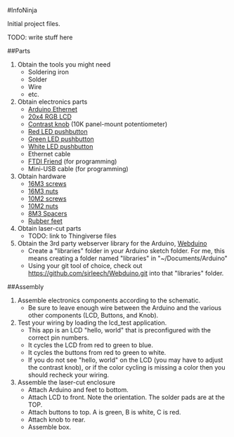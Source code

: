 #InfoNinja

Initial project files.

TODO: write stuff here

##Parts

1. Obtain the tools you might need
    - Soldering iron
    - Solder
    - Wire
    - etc.
2. Obtain electronics parts
    - [Arduino Ethernet](http://www.adafruit.com/products/418)
    - [20x4 RGB LCD](http://www.adafruit.com/products/499)
    - [Contrast knob](http://www.adafruit.com/products/562) (10K panel-mount potentiometer)
    - [Red LED pushbutton](http://www.adafruit.com/products/559)
    - [Green LED pushbutton](http://www.adafruit.com/products/560)
    - [White LED pushbutton](http://www.adafruit.com/products/558)
    - Ethernet cable
    - [FTDI Friend](https://www.adafruit.com/products/284) (for programming)
    - Mini-USB cable (for programming)
3. Obtain hardware
    - [16M3 screws](http://www.mcmaster.com/#catalog/118/3119/=g3zuj5)
    - [16M3 nuts](http://www.mcmaster.com/#catalog/118/3193/=g3zujt)
    - [10M2 screws](http://www.mcmaster.com/#catalog/118/3119/=g3zswt)
    - [10M2 nuts](http://www.mcmaster.com/#catalog/118/3193/=g3zswk)
    - [8M3 Spacers](http://www.mcmaster.com/#93657A143)
    - [Rubber feet](http://www.mcmaster.com/#9540K51)
4. Obtain laser-cut parts
    - TODO: link to Thingiverse files
5. Obtain the 3rd party webserver library for the Arduino, [Webduino]
    - Create a "libraries" folder in your Arduino sketch folder.  For me, this means creating a folder named "libraries" in "~/Documents/Arduino"
    - Using your git tool of choice, check out https://github.com/sirleech/Webduino.git into that "libraries" folder.

[Webduino]: https://github.com/sirleech/Webduino

##Assembly

1. Assemble electronics components according to the schematic.
    - Be sure to leave enough wire between the Arduino and the various other components (LCD, Buttons, and Knob).
2. Test your wiring by loading the lcd_test application.
    - This app is an LCD "hello, world" that is preconfigured with the correct pin numbers.
    - It cycles the LCD from red to green to blue.
    - It cycles the buttons from red to green to white.
    - If you do not see "hello, world" on the LCD (you may have to adjust the contrast knob), or if the color cycling is missing a color then you should recheck your wiring.
3. Assemble the laser-cut enclosure
    - Attach Arduino and feet to bottom.
    - Attach LCD to front.  Note the orientation.  The solder pads are at the TOP.
    - Attach buttons to top.  A is green, B is white, C is red.
    - Attach knob to rear.
    - Assemble box.

